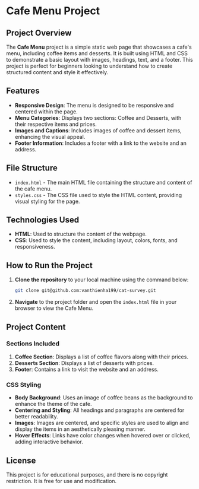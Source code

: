 # Cafe Menu Project

## Project Overview
The **Cafe Menu** project is a simple static web page that showcases a cafe's menu, including coffee items and desserts. It is built using HTML and CSS to demonstrate a basic layout with images, headings, text, and a footer. This project is perfect for beginners looking to understand how to create structured content and style it effectively.

## Features

- **Responsive Design**: The menu is designed to be responsive and centered within the page.
- **Menu Categories**: Displays two sections: Coffee and Desserts, with their respective items and prices.
- **Images and Captions**: Includes images of coffee and dessert items, enhancing the visual appeal.
- **Footer Information**: Includes a footer with a link to the website and an address.

## File Structure

- `index.html` - The main HTML file containing the structure and content of the cafe menu.
- `styles.css` - The CSS file used to style the HTML content, providing visual styling for the page.

## Technologies Used

- **HTML**: Used to structure the content of the webpage.
- **CSS**: Used to style the content, including layout, colors, fonts, and responsiveness.

## How to Run the Project

1. **Clone the repository** to your local machine using the command below:
   ```bash
   git clone git@github.com:vanthienha199/cat-survey.git
   ```
2. **Navigate** to the project folder and open the `index.html` file in your browser to view the Cafe Menu.

## Project Content

### Sections Included
1. **Coffee Section**: Displays a list of coffee flavors along with their prices.
2. **Desserts Section**: Displays a list of desserts with prices.
3. **Footer**: Contains a link to visit the website and an address.

### CSS Styling
- **Body Background**: Uses an image of coffee beans as the background to enhance the theme of the cafe.
- **Centering and Styling**: All headings and paragraphs are centered for better readability.
- **Images**: Images are centered, and specific styles are used to align and display the items in an aesthetically pleasing manner.
- **Hover Effects**: Links have color changes when hovered over or clicked, adding interactive behavior.

## License
This project is for educational purposes, and there is no copyright restriction. It is free for use and modification.